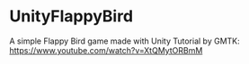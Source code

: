 # UnityFlappyBird
A simple Flappy Bird game made with Unity
Tutorial by GMTK: https://www.youtube.com/watch?v=XtQMytORBmM
